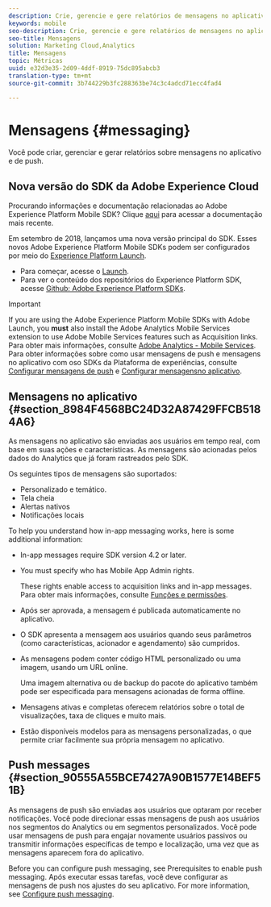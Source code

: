 ```yaml
---
description: Crie, gerencie e gere relatórios de mensagens no aplicativo e de push.
keywords: mobile
seo-description: Crie, gerencie e gere relatórios de mensagens no aplicativo e de push.
seo-title: Mensagens
solution: Marketing Cloud,Analytics
title: Mensagens
topic: Métricas
uuid: e32d3e35-2d09-4ddf-8919-75dc895abcb3
translation-type: tm+mt
source-git-commit: 3b744229b3fc288363be74c3c4adcd71ecc4fad4

---
```



# Mensagens {#messaging}

Você pode criar, gerenciar e gerar relatórios sobre mensagens no aplicativo e de push.

## Nova versão do SDK da Adobe Experience Cloud

Procurando informações e documentação relacionadas ao Adobe Experience Platform Mobile SDK? Clique [aqui](https://aep-sdks.gitbook.io/docs/) para acessar a documentação mais recente.

Em setembro de 2018, lançamos uma nova versão principal do SDK. Esses novos Adobe Experience Platform Mobile SDKs podem ser configurados por meio do [Experience Platform Launch](https://www.adobe.com/experience-platform/launch.html).

* Para começar, acesse o [Launch](https://launch.adobe.com/).
* Para ver o conteúdo dos repositórios do Experience Platform SDK, acesse [Github: Adobe Experience Platform SDKs](https://github.com/Adobe-Marketing-Cloud/acp-sdks).

>[!IMPORTANT]
>
> If you are using the Adobe Experience Platform Mobile SDKs with Adobe Launch, you **must** also install the Adobe Analytics Mobile Services extension to use Adobe Mobile Services features such as Acquisition links. Para obter mais informações, consulte [Adobe Analytics - Mobile Services](https://aep-sdks.gitbook.io/docs/using-mobile-extensions/adobe-analytics-mobile-services). Para obter informações sobre como usar mensagens de push e mensagens no aplicativo com oso SDKs da Plataforma de experiências, consulte [Configurar mensagens de push](https://aep-sdks.gitbook.io/docs/using-mobile-extensions/adobe-analytics-mobile-services#set-up-push-messaging) e [Configurar mensagensno aplicativo](https://aep-sdks.gitbook.io/docs/using-mobile-extensions/adobe-analytics-mobile-services#set-up-in-app-messaging).

## Mensagens no aplicativo {#section_8984F4568BC24D32A87429FFCB5184A6}

As mensagens no aplicativo são enviadas aos usuários em tempo real, com base em suas ações e características. As mensagens são acionadas pelos dados do Analytics que já foram rastreados pelo SDK.

Os seguintes tipos de mensagens são suportados:

* Personalizado e temático.
* Tela cheia
* Alertas nativos
* Notificações locais

To help you understand how in-app messaging works, here is some additional information:

* In-app messages require SDK version 4.2 or later.
* You must specify who has Mobile App Admin rights.

   These rights enable access to acquisition links and in-app messages. Para obter mais informações, consulte [Funções e permissões](/help/using/gs/c-mob-roles-and-permissions.md).
* Após ser aprovada, a mensagem é publicada automaticamente no aplicativo.
* O SDK apresenta a mensagem aos usuários quando seus parâmetros (como características, acionador e agendamento) são cumpridos.
* As mensagens podem conter código HTML personalizado ou uma imagem, usando um URL online.

   Uma imagem alternativa ou de backup do pacote do aplicativo também pode ser especificada para mensagens acionadas de forma offline.
* Mensagens ativas e completas oferecem relatórios sobre o total de visualizações, taxa de cliques e muito mais.
* Estão disponíveis modelos para as mensagens personalizadas, o que permite criar facilmente sua própria mensagem no aplicativo.

## Push messages {#section_90555A55BCE7427A90B1577E14BEF51B}

As mensagens de push são enviadas aos usuários que optaram por receber notificações. Você pode direcionar essas mensagens de push aos usuários nos segmentos do Analytics ou em segmentos personalizados. Você pode usar mensagens de push para engajar novamente usuários passivos ou transmitir informações específicas de tempo e localização, uma vez que as mensagens aparecem fora do aplicativo.

Before you can configure push messaging, see Prerequisites to enable push messaging. [](/help/using/c-manage-app-settings/c-mob-confg-app/configure-push-messaging/prerequisites-push-messaging.md) Após executar essas tarefas, você deve configurar as mensagens de push nos ajustes do seu aplicativo. For more information, see [Configure push messaging](/help/using/c-manage-app-settings/c-mob-confg-app/configure-push-messaging/configure-push-messaging.md).
